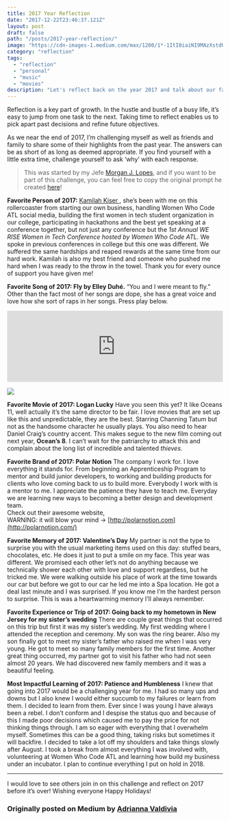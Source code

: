 ```yaml
---
title: 2017 Year Reflection
date: "2017-12-22T23:46:37.121Z"
layout: post
draft: false
path: "/posts/2017-year-reflection/"
image: "https://cdn-images-1.medium.com/max/1200/1*-1ItI0iaiNI9MAzXstdUJg.jpeg"
category: "reflection"
tags:
  - "reflection"
  - "personal"
  - "music"
  - "movies"
description: "Let's reflect back on the year 2017 and talk about our favorite things. Here are mine."
---
```


Reflection is a key part of growth. In the hustle and bustle of a busy life,
it’s easy to jump from one task to the next. Taking time to reflect enables us
to pick apart past decisions and refine future objectives.

As we near the end of 2017, I’m challenging myself as well as friends and family
to share some of their highlights from the past year. The answers can be as
short of as long as deemed appropriate. If you find yourself with a little extra
time, challenge yourself to ask ‘why’ with each response.

> This was started by my Jefe [Morgan J. Lopes](https://medium.com/@MorganJLopes),
> and if you want to be part of this challenge, you can feel free to copy the
original prompt he created
[here](https://medium.com/@MorganJLopes/the-final-challenge-of-2017-ad9ce77d19de)!

**Favorite Person of 2017:**
[Kamilah Kiser ](https://medium.com/@KamilahKiser),
she’s been with me on this rollercoaster from starting our own business,
handling Women Who Code ATL social media, building the first women in tech
student organization in our college, participating in hackathons and the best
yet speaking at a conference together, but not just any conference but the *1st
Annual WE RISE Women in Tech Conference hosted by Women Who Code ATL*. We spoke
in previous conferences in college but this one was different. We suffered the
same hardships and reaped rewards at the same time from our hard work. Kamilah
is also my best friend and someone who pushed me hard when I was ready to the
throw in the towel. Thank you for every ounce of support you have given me!

**Favorite Song of 2017: Fly by Elley Duhé.**
“You and I were meant to fly.” <br>
Other than the fact most of her songs are dope, she has a great voice and love
how she sort of raps in her songs. Press play below.

<center><iframe width="100%" height="166" scrolling="no" frameborder="no" src="https://w.soundcloud.com/player/?url=https%3A//api.soundcloud.com/tracks/333146107&amp;color=ff5500"></iframe></center>


![](https://cdn-images-1.medium.com/max/1200/1*-1ItI0iaiNI9MAzXstdUJg.jpeg)

**Favorite Movie of 2017: Logan Lucky**
Have you seen this yet? It like Oceans
11, well actually it’s the same director to be fair. I love movies that are set
up like this and unpredictable, they are the best. Starring Channing Tatum but
not as the handsome character he usually plays. You also need to hear Daniel
Craig’s country accent. This makes segue to the new film coming out next year,
**Ocean’s 8**. I can’t wait for the patriarchy to attack this and complain about
the long list of incredible and talented *thieves*.

**Favorite Brand of 2017: Polar Notion** 
The company I work for. I love
everything it stands for. From beginning an Apprenticeship Program to mentor and
build junior developers, to working and building products for clients who love
coming back to us to build more. Everybody I work with is a mentor to me. I
appreciate the patience they have to teach me. Everyday we are learning new ways
to becoming a better design and development team. <br> Check out their awesome
website, <br> WARNING: it will blow your mind →
[http://polarnotion.com](http://polarnotion.com/)

**Favorite Memory of 2017: Valentine’s Day**
My partner is not the type to surprise you with the usual marketing items used on this day: stuffed bears, chocolates, etc. He does it just to put a smile on my face. This year was
different. We promised each other let’s not do anything because we technically
shower each other with love and support regardless, but he tricked me. We were
walking outside his place of work at the time towards our car but before we got
to our car he led me into a Spa location. He got a deal last minute and I was
surprised. If you know me I’m the hardest person to surprise. This is was a
heartwarming memory I’ll always remember.

**Favorite Experience or Trip of 2017: Going back to my hometown in New Jersey
for my sister’s wedding**
There are couple great things that occurred on this trip but first it was my sister’s wedding. My first wedding where I attended the reception and ceremony. My son was the ring bearer. Also my son finally got to meet my sister’s father who raised me when I was very young. He got to meet so
many family members for the first time. Another great thing occurred, my partner
got to visit his father who had not seen almost 20 years. We had discovered new
family members and it was a beautiful feeling.

**Most Impactful Learning of 2017: Patience and Humbleness**
I knew that going into 2017 would be a challenging year for me. I had so many ups and downs but I
also knew I would either succumb to my failures or learn from them. I decided to
learn from them. Ever since I was young I have always been a rebel. I don’t
conform and I despise the status quo and because of this I made poor decisions
which caused me to pay the price for not thinking things through. I am so eager
with everything that I overwhelm myself. Sometimes this can be a good thing,
taking risks but sometimes it will backfire. I decided to take a lot off my
shoulders and take things slowly after August. I took a break from almost
everything I was involved with, volunteering at Women Who Code ATL and learning
how build my business under an incubator. I plan to continue everything I put on
hold in 2018.

*****

I would love to see others join in on this challenge and reflect on 2017 before
it’s over! Wishing everyone Happy Holidays!

### Originally posted on Medium by [Adrianna Valdivia](https://medium.com/@adrianna.valdivia)
